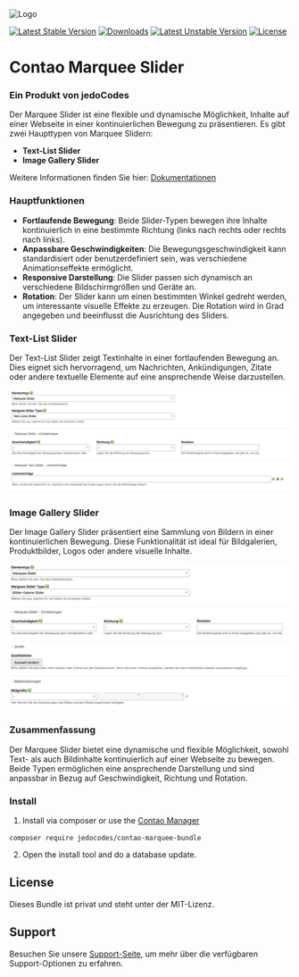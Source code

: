 <img src="https://raw.githubusercontent.com/jedoCodes/package-metadata/3728dc750472881a48aca6075efd7f4dc8af7356/meta/jedocodes/logo.svg" alt="Logo" width="250" height="auto">

[![Latest Stable Version](https://poser.pugx.org/jedocodes/contao-marquee-bundle/version.svg)](https://packagist.org/packages/jedocodes/contao-marquee-bundle) [![Downloads](https://poser.pugx.org/jedocodes/contao-marquee-bundle/d/total.svg)](https://packagist.org/packages/jedocodes/contao-marquee-bundle) [![Latest Unstable Version](https://poser.pugx.org/jedocodes/contao-marquee-bundle/v/unstable.svg)](https://packagist.org/packages/jedocodes/contao-marquee-bundle) [![License](https://poser.pugx.org/jedocodes/contao-marquee-bundle/license.svg)](https://packagist.org/packages/jedocodes/contao-marquee-bundle)


# Contao Marquee Slider
### Ein Produkt von jedoCodes

Der Marquee Slider ist eine flexible und dynamische Möglichkeit, Inhalte auf einer Webseite in einer kontinuierlichen Bewegung zu präsentieren. Es gibt zwei Haupttypen von Marquee Slidern:

- **Text-List Slider**
- **Image Gallery Slider**

Weitere Informationen finden Sie hier: [Dokumentationen][1]

### Hauptfunktionen

- **Fortlaufende Bewegung**: Beide Slider-Typen bewegen ihre Inhalte kontinuierlich in eine bestimmte Richtung (links nach rechts oder rechts nach links).
- **Anpassbare Geschwindigkeiten**: Die Bewegungsgeschwindigkeit kann standardisiert oder benutzerdefiniert sein, was verschiedene Animationseffekte ermöglicht.
- **Responsive Darstellung**: Die Slider passen sich dynamisch an verschiedene Bildschirmgrößen und Geräte an.
- **Rotation**: Der Slider kann um einen bestimmten Winkel gedreht werden, um interessante visuelle Effekte zu erzeugen. Die Rotation wird in Grad angegeben und beeinflusst die Ausrichtung des Sliders.


### Text-List Slider

Der Text-List Slider zeigt Textinhalte in einer fortlaufenden Bewegung an. Dies eignet sich hervorragend, um Nachrichten, Ankündigungen, Zitate oder andere textuelle Elemente auf eine ansprechende Weise darzustellen.

![backend_textslider.png](docs/backend_textslider.png)

### Image Gallery Slider

Der Image Gallery Slider präsentiert eine Sammlung von Bildern in einer kontinuierlichen Bewegung. Diese Funktionalität ist ideal für Bildgalerien, Produktbilder, Logos oder andere visuelle Inhalte.

![backend_imagesslider.png](docs/backend_imagesslider.png)

### Zusammenfassung

Der Marquee Slider bietet eine dynamische und flexible Möglichkeit, sowohl Text- als auch Bildinhalte kontinuierlich auf einer Webseite zu bewegen. Beide Typen ermöglichen eine ansprechende Darstellung und sind anpassbar in Bezug auf Geschwindigkeit, Richtung und Rotation.

### Install

1. Install via composer or use the [Contao Manager](https://docs.contao.org/books/manager/de/)

```
composer require jedocodes/contao-marquee-bundle
```

2. Open the install tool and do a database update.


## License
Dieses Bundle ist privat und steht unter der MIT-Lizenz.


## Support
Besuchen Sie unsere [Support-Seite][2], um mehr über die verfügbaren Support-Optionen zu erfahren.

[1]: https://docs.jedo.codes
[2]: https://jedo.codes/support.html
